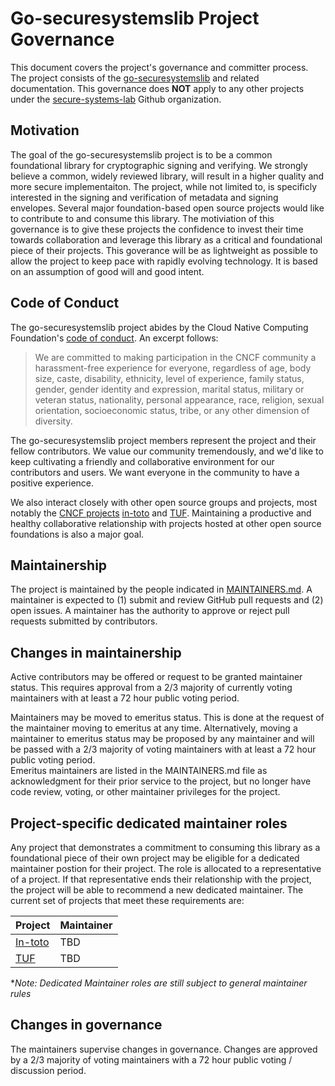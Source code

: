 # Go-securesystemslib Project Governance

This document covers the project's governance and committer process. The
project consists of the
[go-securesystemslib](https://github.com/secure-systems-lab/go-securesystemslib)
and related documentation. This governance does **NOT** apply to any other
projects under the [secure-systems-lab](https://github.com/secure-systems-lab)
Github organization.

## Motivation

The goal of the go-securesystemslib project is to be a common foundational
library for cryptographic signing and verifying. We strongly believe a common,
widely reviewed library, will result in a higher quality and more secure
implementaiton. The project, while not limited to, is specificly interested in
the signing and verification of metadata and signing envelopes. Several major
foundation-based open source projects would like to contribute to and consume
this library. The motiviation of this governance is to give these projects the
confidence to invest their time towards collaboration and leverage this library
as a critical and foundational piece of their projects. This goverance will be
as lightweight as possible to allow the project to keep pace with rapidly
evolving technology. It is based on an assumption of good will and good intent.

## Code of Conduct

The go-securesystemslib project abides by the Cloud Native Computing Foundation's
[code of conduct](https://github.com/cncf/foundation/blob/main/code-of-conduct.md).
An excerpt follows:

> We are committed to making participation in the CNCF community a harassment-free
experience for everyone, regardless of age, body size, caste, disability,
ethnicity, level of experience, family status, gender, gender identity and
expression, marital status, military or veteran status, nationality, personal
appearance, race, religion, sexual orientation, socioeconomic status, tribe,
or any other dimension of diversity.

The go-securesystemslib project members represent the project and their fellow
contributors. We value our community tremendously, and we'd like to keep
cultivating a friendly and collaborative environment for our contributors and
users. We want everyone in the community to have a positive experience.

We also interact closely with other open source groups and projects, most
notably the [CNCF projects](https://www.cncf.io/) [in-toto](https://in-toto.io)
and [TUF](https://theupdateframework.io).  Maintaining a productive and healthy
collaborative relationship with projects hosted at other open source foundations
is also a major goal.

## Maintainership

The project is maintained by the people indicated in [MAINTAINERS.md](MAINTAINERS.md).
A maintainer is expected to (1) submit and review GitHub pull requests and (2)
open issues. A maintainer has the authority to approve or reject pull requests
submitted by contributors.

## Changes in maintainership

Active contributors may be offered or request to be granted maintainer status.
This requires approval from a 2/3 majority of currently voting maintainers with at
least a 72 hour public voting period.

Maintainers may be moved to emeritus status.  This is done at the request of the
maintainer moving to emeritus at any time.  Alternatively, moving a maintainer to
emeritus status may be proposed by any maintainer and will be passed with a 2/3
majority of voting maintainers with at least a 72 hour public voting period.  
Emeritus maintainers are listed in the MAINTAINERS.md file as acknowledgment for
their prior service to the project, but no longer have code review, voting, or other
maintainer privileges for the project.

## Project-specific dedicated maintainer roles

Any project that demonstrates a commitment to consuming this library as a
foundational piece of their own project may be eligible for a dedicated maintainer
postion for their project. The role is allocated to a representative of a project.
If that representative ends their relationship with the project, the project will
be able to recommend a new dedicated maintainer. The current set of projects that
meet these requirements are:

| Project                                      | Maintainer |
| -------------------------------------------- | ---------- |
| [In-toto](https://github.com/in-toto)        | TBD        |
| [TUF](https://github.com/theupdateframework) | TBD        |

**Note: Dedicated Maintainer roles are still subject to general maintainer rules*

## Changes in governance

The maintainers supervise changes in governance.  Changes are approved by a 2/3
majority of voting maintainers with a 72 hour public voting / discussion period.
